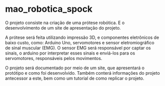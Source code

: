 # mao_robotica_spock

O projeto consiste na criação de uma prótese robótica. E o desenvolvimento de um site de apresentação do projeto.

A prótese será feita utilizando impressão 3D, e componentes eletrônicos de baixo custo, como: Arduino Uno, servomotores e sensor eletromiográfico de sinal muscular (EMG). 
O sensor EMG será responsável por captar os sinais, o arduino por interpretar esses sinais e enviá-los para os servomotores, responsáveis pelos movimentos.

O projeto será documentado por meio de um site, que apresentará o protótipo e como foi desenvolvido. Também conterá informações do projeto antecessor a este, bem como um tutorial de como replicar o projeto.

